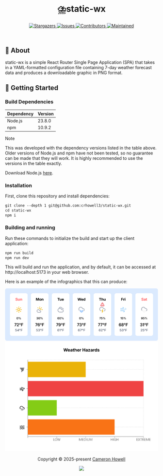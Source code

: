 <h1 align="center">
  <img
    src="https://raw.githubusercontent.com/catppuccin/catppuccin/main/assets/misc/transparent.png"
    height="30"
    width="0px"
  />
   ⛈️static-wx
  <img
    src="https://raw.githubusercontent.com/catppuccin/catppuccin/main/assets/misc/transparent.png"
    height="30"
    width="0px"
  />
</h1>

<p align="center">
  <a href="https://github.com/crhowell3/static-wx/stargazers">
    <img
      alt="Stargazers"
      src="https://img.shields.io/github/stars/crhowell3/static-wx?style=for-the-badge&logo=starship&color=b16286&logoColor=d9e0ee&labelColor=282a36"
    />
  </a>
  <a href="https://github.com/crhowell3/static-wx/issues">
    <img
      alt="Issues"
      src="https://img.shields.io/github/issues/crhowell3/static-wx?style=for-the-badge&logo=gitbook&color=d79921&logoColor=d9e0ee&labelColor=282a36"
    />
  </a>
  <a href="https://github.com/crhowell3/static-wx/contributors">
    <img
      alt="Contributors"
      src="https://img.shields.io/github/contributors/crhowell3/static-wx?style=for-the-badge&logo=opensourceinitiative&color=689d6a&logoColor=d9e0ee&labelColor=282a36"
    />
  </a>
  <a href="#">
    <img
      alt="Maintained"
      src="https://img.shields.io/maintenance/yes/2025?style=for-the-badge&color=98971a&labelColor=282a36"
    />
  </a>
</p>
&nbsp;

## 💭 About

static-wx is a simple React Router Single Page Application (SPA) that takes in
a YAML-formatted configuration file containing 7-day weather forecast data and
produces a downloadable graphic in PNG format.

## 🔰 Getting Started

### Build Dependencies

| Dependency | Version |
| ---------- | ------- |
| Node.js    | 23.8.0  |
| npm        | 10.9.2  |

> [!NOTE]
> This was developed with the dependency versions listed in the table above.
> Older versions of Node.js and npm have not been tested, so no guarantee can be
> made that they will work. It is highly recommended to use the versions in the
> table exactly.

Download Node.js [here](https://nodejs.org/en/download).

### Installation

First, clone this repository and install dependencies:

```shell
git clone --depth 1 git@github.com:crhowell3/static-wx.git
cd static-wx
npm i
```

### Building and running

Run these commands to initialize the build and start up the client application:

```shell
npm run build
npm run dev
```

This will build and run the application, and by default, it can be accessed at
http://localhost:5173 in your web browser.

Here is an example of the infographics that this can produce:

<p align="center">
  <img src="assets/images/wx-forecast.png" />
  <br/>
  <img src="assets/images/threatcast.png" />
</p>

<p align="center">
  Copyright &copy; 2025-present
  <a href="https://github.com/crhowell3" target="_blank">Cameron Howell</a>
</p>

<p align="center">
  <a href="https://github.com/crhowell3/static-wx/blob/main/LICENSE"
    ><img
      src="https://img.shields.io/static/v1.svg?style=for-the-badge&label=License&message=MIT&logoColor=d9e0ee&colorA=282a36&colorB=b16286"
  /></a>
</p>